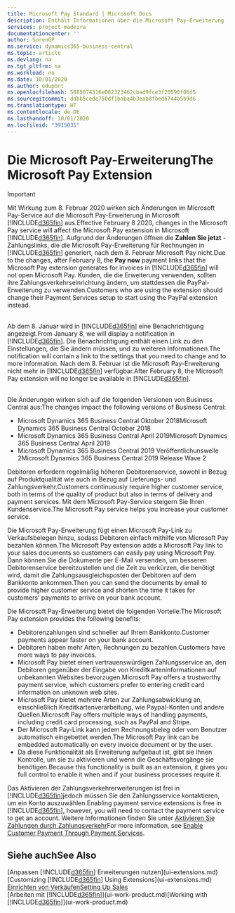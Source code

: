 ```yaml
---
title: Microsoft Pay Standard | Microsoft Docs
description: Enthält Informationen über die Microsoft Pay-Erweiterung
services: project-madeira
documentationcenter: ''
author: SorenGP
ms.service: dynamics365-business-central
ms.topic: article
ms.devlang: na
ms.tgt_pltfrm: na
ms.workload: na
ms.date: 10/01/2020
ms.author: edupont
ms.openlocfilehash: 5885674316e082323462cbad9fce3f20590f06d5
ms.sourcegitcommit: ddbb5cede750df1baba4b3eab8fbed6744b5b9d6
ms.translationtype: HT
ms.contentlocale: de-DE
ms.lasthandoff: 10/01/2020
ms.locfileid: "3915035"
---
```

# <a name="the-microsoft-pay-extension"></a><span data-ttu-id="fca0e-103">Die Microsoft Pay-Erweiterung</span><span class="sxs-lookup"><span data-stu-id="fca0e-103">The Microsoft Pay Extension</span></span>

> [!IMPORTANT]
> <span data-ttu-id="fca0e-104">Mit Wirkung zum 8. Februar 2020 wirken sich Änderungen im Microsoft Pay-Service auf die Microsoft Pay-Erweiterung in Microsoft [!INCLUDE[d365fin](includes/d365fin_long_md.md)] aus.</span><span class="sxs-lookup"><span data-stu-id="fca0e-104">Effective February 8 2020, changes in the Microsoft Pay service will affect the Microsoft Pay extension in Microsoft [!INCLUDE[d365fin](includes/d365fin_long_md.md)].</span></span> <span data-ttu-id="fca0e-105">Aufgrund der Änderungen öffnen die **Zahlen Sie jetzt** -Zahlungslinks, die die Microsoft Pay-Erweiterung für Rechnungen in [!INCLUDE[d365fin](includes/d365fin_md.md)] generiert, nach dem 8. Februar Microsoft Pay nicht.</span><span class="sxs-lookup"><span data-stu-id="fca0e-105">Due to the changes, after February 8, the **Pay now** payment links that the Microsoft Pay extension generates for invoices in [!INCLUDE[d365fin](includes/d365fin_md.md)] will not open Microsoft Pay.</span></span> <span data-ttu-id="fca0e-106">Kunden, die die Erweiterung verwenden, sollten ihre Zahlungsverkehrseinrichtung ändern, um stattdessen die PayPal-Erweiterung zu verwenden.</span><span class="sxs-lookup"><span data-stu-id="fca0e-106">Customers who are using the extension should change their Payment Services setup to start using the PayPal extension instead.</span></span><br /></br>
>
> <span data-ttu-id="fca0e-107">Ab dem 8. Januar wird in [!INCLUDE[d365fin](includes/d365fin_md.md)] eine Benachrichtigung angezeigt.</span><span class="sxs-lookup"><span data-stu-id="fca0e-107">From January 8, we will display a notification in [!INCLUDE[d365fin](includes/d365fin_md.md)].</span></span> <span data-ttu-id="fca0e-108">Die Benachrichtigung enthält einen Link zu den Einstellungen, die Sie ändern müssen, und zu weiteren Informationen.</span><span class="sxs-lookup"><span data-stu-id="fca0e-108">The notification will contain a link to the settings that you need to change and to more information.</span></span> <span data-ttu-id="fca0e-109">Nach dem 8. Februar ist die Microsoft Pay-Erweiterung nicht mehr in [!INCLUDE[d365fin](includes/d365fin_md.md)] verfügbar.</span><span class="sxs-lookup"><span data-stu-id="fca0e-109">After February 8, the Microsoft Pay extension will no longer be available in [!INCLUDE[d365fin](includes/d365fin_md.md)].</span></span><br /></br>
>
> <span data-ttu-id="fca0e-110">Die Änderungen wirken sich auf die folgenden Versionen von Business Central aus:</span><span class="sxs-lookup"><span data-stu-id="fca0e-110">The changes impact the following versions of Business Central:</span></span>
> - <span data-ttu-id="fca0e-111">Microsoft Dynamics 365 Business Central Oktober 2018</span><span class="sxs-lookup"><span data-stu-id="fca0e-111">Microsoft Dynamics 365 Business Central October 2018</span></span>
> - <span data-ttu-id="fca0e-112">Microsoft Dynamics 365 Business Central April 2019</span><span class="sxs-lookup"><span data-stu-id="fca0e-112">Microsoft Dynamics 365 Business Central April 2019</span></span>
> - <span data-ttu-id="fca0e-113">Microsoft Dynamics 365 Business Central 2019 Veröffentlichunswelle 2</span><span class="sxs-lookup"><span data-stu-id="fca0e-113">Microsoft Dynamics 365 Business Central 2019 Release Wave 2</span></span>

<span data-ttu-id="fca0e-114">Debitoren erfordern regelmäßig höheren Debitorenservice, sowohl in Bezug auf Produktqualität wie auch in Bezug auf Lieferungs- und Zahlungsverkehr.</span><span class="sxs-lookup"><span data-stu-id="fca0e-114">Customers continuously require higher customer service, both in terms of the quality of product but also in terms of delivery and payment services.</span></span> <span data-ttu-id="fca0e-115">Mit dem Microsoft Pay-Service steigern Sie Ihren Kundenservice.</span><span class="sxs-lookup"><span data-stu-id="fca0e-115">The Microsoft Pay service helps you increase your customer service.</span></span>

<span data-ttu-id="fca0e-116">Die Microsoft Pay-Erweiterung fügt einen Microsoft Pay-Link zu Verkaufsbelegen hinzu, sodass Debitoren einfach mithilfe von Microsoft Pay bezahlen können.</span><span class="sxs-lookup"><span data-stu-id="fca0e-116">The Microsoft Pay extension adds a Microsoft Pay link to your sales documents so customers can easily pay using Microsoft Pay.</span></span> <span data-ttu-id="fca0e-117">Dann können Sie die Dokumente per E-Mail versenden, um besseren Debitorenservice bereitzustellen und die Zeit zu verkürzen, die benötigt wird, damit die Zahlungsausgleichsposten der Debitoren auf dem Bankkonto ankommen.</span><span class="sxs-lookup"><span data-stu-id="fca0e-117">Then you can send the documents by email to provide higher customer service and shorten the time it takes for customers’ payments to arrive on your bank account.</span></span>

<span data-ttu-id="fca0e-118">Die Microsoft Pay-Erweiterung bietet die folgenden Vorteile:</span><span class="sxs-lookup"><span data-stu-id="fca0e-118">The Microsoft Pay extension provides the following benefits:</span></span>
- <span data-ttu-id="fca0e-119">Debitorenzahlungen sind schneller auf Ihrem Bankkonto.</span><span class="sxs-lookup"><span data-stu-id="fca0e-119">Customer payments appear faster on your bank account.</span></span>
- <span data-ttu-id="fca0e-120">Debitoren haben mehr Arten, Rechnungen zu bezahlen.</span><span class="sxs-lookup"><span data-stu-id="fca0e-120">Customers have more ways to pay invoices.</span></span>
- <span data-ttu-id="fca0e-121">Microsoft Pay bietet einen vertrauenswürdigen Zahlungsservice an, den Debitoren gegenüber der Eingabe von Kreditkarteninformationen auf unbekannten Websites bevorzugen.</span><span class="sxs-lookup"><span data-stu-id="fca0e-121">Microsoft Pay offers a trustworthy payment service, which customers prefer to entering credit card information on unknown web sites.</span></span>
- <span data-ttu-id="fca0e-122">Microsoft Pay bietet mehrere Arten zur Zahlungsabwicklung an, einschließlich Kreditkartenverarbeitung, wie Paypal-Konten und andere Quellen.</span><span class="sxs-lookup"><span data-stu-id="fca0e-122">Microsoft Pay offers multiple ways of handling payments, including credit card processing, such as PayPal and Stripe.</span></span>
- <span data-ttu-id="fca0e-123">Der Microsoft Pay-Link kann jedem Rechnungsbeleg oder vom Benutzer automatisch eingebettet werden.</span><span class="sxs-lookup"><span data-stu-id="fca0e-123">The Microsoft Pay link can be embedded automatically on every invoice document or by the user.</span></span>
- <span data-ttu-id="fca0e-124">Da diese Funktionalität als Erweiterung aufgebaut ist, gibt sie Ihnen Kontrolle, um sie zu aktivieren und wenn die Geschäftsvorgänge sie benötigen.</span><span class="sxs-lookup"><span data-stu-id="fca0e-124">Because this functionality is built as an extension, it gives you full control to enable it when and if your business processes require it.</span></span>

<span data-ttu-id="fca0e-125">Das Aktivieren der Zahlungsverkehrerweiterungen ist frei in [!INCLUDE[d365fin](includes/d365fin_md.md)]jedoch müssen Sie den Zahlungsservice kontaktieren, um ein Konto auszuwählen.</span><span class="sxs-lookup"><span data-stu-id="fca0e-125">Enabling payment service extensions is free in [!INCLUDE[d365fin](includes/d365fin_md.md)], however, you will need to contact the payment service to get an account.</span></span> <span data-ttu-id="fca0e-126">Weitere Informationen finden Sie unter [Aktivieren Sie Zahlungen durch Zahlungsverkehr](sales-how-enable-payment-service-extensions.md)</span><span class="sxs-lookup"><span data-stu-id="fca0e-126">For more information, see [Enable Customer Payment Through Payment Services](sales-how-enable-payment-service-extensions.md).</span></span>

## <a name="see-also"></a><span data-ttu-id="fca0e-127">Siehe auch</span><span class="sxs-lookup"><span data-stu-id="fca0e-127">See Also</span></span>
<span data-ttu-id="fca0e-128">[Anpassen [!INCLUDE[d365fin](includes/d365fin_md.md)] Erweiterungen nutzen](ui-extensions.md)</span><span class="sxs-lookup"><span data-stu-id="fca0e-128">[Customizing [!INCLUDE[d365fin](includes/d365fin_md.md)] Using Extensions](ui-extensions.md)</span></span>  
[<span data-ttu-id="fca0e-129">Einrichten von Verkäufen</span><span class="sxs-lookup"><span data-stu-id="fca0e-129">Setting Up Sales</span></span>](sales-setup-sales.md)  
<span data-ttu-id="fca0e-130">[Arbeiten mit [!INCLUDE[d365fin](includes/d365fin_md.md)]](ui-work-product.md)</span><span class="sxs-lookup"><span data-stu-id="fca0e-130">[Working with [!INCLUDE[d365fin](includes/d365fin_md.md)]](ui-work-product.md)</span></span>

